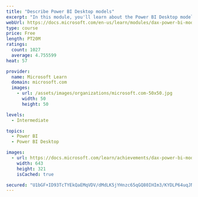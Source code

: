 ```yaml
---
title: "Describe Power BI Desktop models"
excerpt: "In this module, you'll learn about the Power BI Desktop model structure, star schema design basics, analytics queries, and report visual configuration. This module provides a strong foundation on which you can learn to optimize model designs and add model calculations."
webUrl: https://docs.microsoft.com/en-us/learn/modules/dax-power-bi-models/
type: course
price: Free
length: PT20M
ratings:
  count: 1027
  average: 4.755599
heat: 57

provider:
  name: Microsoft Learn
  domain: microsoft.com
  images:
    - url: /assets/images/organizations/microsoft.com-50x50.jpg
      width: 50
      height: 50

levels:
  - Intermediate

topics:
  - Power BI
  - Power BI Desktop

images:
  - url: https://docs.microsoft.com/learn/achievements/dax-power-bi-models-social.png
    width: 643
    height: 321
    isCached: true

secured: "U1bGF+ID93TcTYEkQaEMqVDV/dMdLK5jYHnzc65qGQ80IHIm3/KYDLP64uqJNhoUu4jJtjIFmHEHY/QOXw1ToKiluU+aDls4VWzB2+aHKP6JsqtnwJZcbdr8Juf+buctviUbjSrRycS/BHBr6X8J4e34jp1BqdhU323X80ShAXaqXJbBXH7j5lPFVOJDWXUb/cUu6LI8aZ0CmfdohJhrAzUrxhjOt97TifW9UMco/GceMABLkB5NaSV7xoa/V+R0d7AuxqLDc2bq606mdd7ZE9Qwz2BpNzmhN2uPSg8w69mEw1YAxTCNXM9uTVX+ntC41Na9vB1eUdzk06Z46tKi1JgcBHqTf6TKppu2Fbtvc+6NRYAss9Z3CTuyg1ZWYhYTOAYZakBHNWNcIiS13JNROUZxM8r1wJUz31rJhcuatLE=;T16smZBxI+f/TeUoeha2zQ=="
---
```


